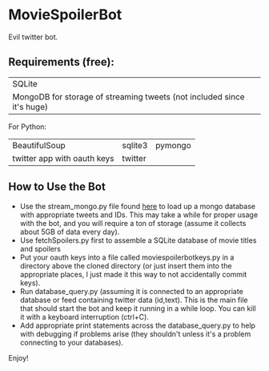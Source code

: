 <h1>MovieSpoilerBot</h1>

Evil twitter bot. 

<table><h2>Requirements (free):</h2> 

<tr>
<td>SQLite</td>
<tr>
<td>MongoDB for storage of streaming tweets (not included since it's huge)</td>
</tr>
</table>

For Python:
<table>
<td>BeautifulSoup</td>
<td>sqlite3</td>
<td>pymongo</td>
</tr>
<tr>
<td>twitter app with oauth keys</td>
<td>twitter</td>
</tr>

</table>

<h2>How to Use the Bot</h2>

<ul>
<li>Use the stream_mongo.py file found <a href='https://github.com/cem3394/csun/tree/master/math582d'>here</a> to load up a mongo database with appropriate tweets and IDs. This may take a while for proper usage with the bot, and you will require a ton of storage (assume it collects about 5GB of data every day).</li>
<li>Use fetchSpoilers.py first to assemble a SQLite database of movie titles and spoilers</li>
<li>Put your oauth keys into a file called moviespoilerbotkeys.py in a directory above the cloned directory (or just insert them into the appropriate places, I just made it this way to not accidentally commit keys).</li>
<li>Run database_query.py (assuming it is connected to an appropriate database or feed containing twitter data (id,text). This is the main file that should start the bot and keep it running in a while loop. You can kill it with a keyboard interruption (ctrl+C).</li>
<li>Add appropriate print statements across the database_query.py to help with debugging if problems arise (they shouldn't unless it's a problem connecting to your databases).</li>

</ul>

Enjoy!
